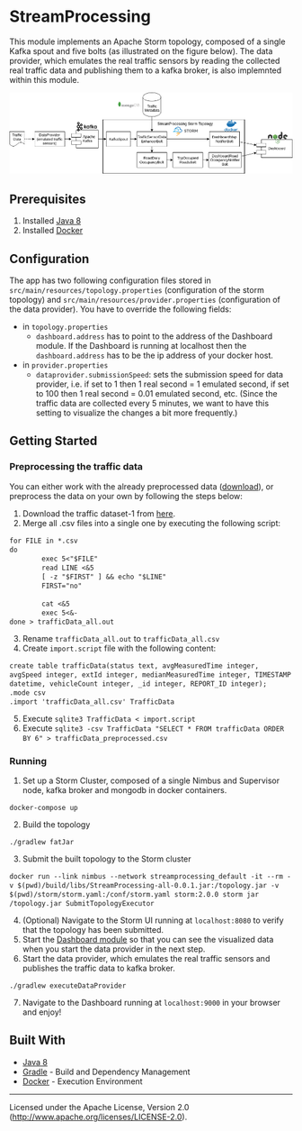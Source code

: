 # StreamProcessing
This module implements an Apache Storm topology, composed of a single Kafka spout and five bolts (as illustrated on the figure below). The data provider, which emulates the real traffic sensors by reading the collected real traffic data and publishing them to a kafka broker, is also implemnted within this module.

![topology](https://github.com/FilipRy/LiveTrafficMonitoring/blob/master/StreamProcessing/assets/live_traffic_monitoring.png)

## Prerequisites
1. Installed [Java 8](https://www.java.com/en/download/)
2. Installed [Docker](https://www.docker.com/)

## Configuration
The app has two following configuration files stored in `src/main/resources/topology.properties` (configuration of the storm topology) and `src/main/resources/provider.properties` (configuration of the data provider). You have to override the following fields:
* in `topology.properties`
    * `dashboard.address` has to point to the address of the Dashboard module. If the Dashboard is running at localhost then the `dashboard.address` has to be the ip address of your docker host.
* in `provider.properties`
    * `dataprovider.submissionSpeed`: sets the submission speed for data provider, i.e. if set to 1 then 1 real second = 1 emulated second, if set to 100 then 1 real second = 0.01 emulated second, etc. (Since the traffic data are collected every 5 minutes, we want to have this setting to visualize the changes a bit more frequently.)

## Getting Started

### Preprocessing the traffic data
You can either work with the already preprocessed data ([download](https://drive.google.com/open?id=1dK1--y0cWnALtLI6jTZvO0_3AjFhMUKd)), or preprocess the data on your own by following the steps below:

1. Download the traffic dataset-1 from [here](http://iot.ee.surrey.ac.uk:8080/datasets.html#traffic).
2. Merge all .csv files into a single one by executing the following script:
```
for FILE in *.csv
do
        exec 5<"$FILE"
        read LINE <&5 
        [ -z "$FIRST" ] && echo "$LINE"
        FIRST="no"

        cat <&5
        exec 5<&-
done > trafficData_all.out
```
3. Rename `trafficData_all.out` to `trafficData_all.csv`
4. Create `import.script` file with the following content:
```
create table trafficData(status text, avgMeasuredTime integer, avgSpeed integer, extId integer, medianMeasuredTime integer, TIMESTAMP datetime, vehicleCount integer, _id integer, REPORT_ID integer);
.mode csv
.import 'trafficData_all.csv' TrafficData
```
5. Execute `sqlite3 TrafficData < import.script`
6. Execute `sqlite3 -csv TrafficData "SELECT * FROM trafficData ORDER BY 6" > trafficData_preprocessed.csv`
### Running
1. Set up a Storm Cluster, composed of a single Nimbus and Supervisor node, kafka broker and mongodb in docker containers.
```
docker-compose up
```
2. Build the topology
```
./gradlew fatJar
```
3. Submit the built topology to the Storm cluster
```
docker run --link nimbus --network streamprocessing_default -it --rm -v $(pwd)/build/libs/StreamProcessing-all-0.0.1.jar:/topology.jar -v $(pwd)/storm/storm.yaml:/conf/storm.yaml storm:2.0.0 storm jar /topology.jar SubmitTopologyExecutor
```
4. (Optional) Navigate to the Storm UI running at `localhost:8080` to verify that the topology has been submitted.
4. Start the [Dashboard module](https://github.com/FilipRy/LiveTrafficMonitoring/tree/master/Dashboard) so that you can see the visualized data when you start the data provider in the next step.
5. Start the data provider, which emulates the real traffic sensors and publishes the traffic data to kafka broker.
```
./gradlew executeDataProvider
```
7. Navigate to the Dashboard running at `localhost:9000` in your browser and enjoy!

## Built With

* [Java 8](https://www.java.com/en/download/)
* [Gradle](https://gradle.org/) - Build and Dependency Management
* [Docker](https://www.docker.com/) - Execution Environment
------------------------
Licensed under the Apache License, Version 2.0 (http://www.apache.org/licenses/LICENSE-2.0).
